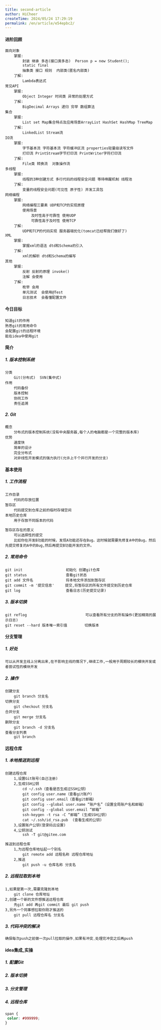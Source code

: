 ```yaml
---
title: second-article
author: HiCheer
createTime: 2024/05/24 17:29:19
permalink: /en/article/e54epbc2/
---
```

#### 进阶回顾

```
面向对象
	掌握:
		封装 继承 多态(接口类多态)  Person p = new Student();
		static final  
		抽象类 接口 规则  内部类(匿名内部类)
	了解:
		Lambda表达式
常见API
	掌握:
		Object Integer 时间类 异常的处理方式 
	了解:
		BigDecimal Arrays 递归 穷举 数组算法
集合
	掌握:
		List set Map集合特点及应用场景ArrayList HashSet HashMap TreeMap
	了解:
		LinkedList Stream流
IO流
	掌握:
		字节基本流 字符基本流 字符缓冲区流 properties轻量级读写文件 
		打印流 PrintStream字节打印流 PrintWriter字符打印流 
	了解:
		File类 转换流  对象操作流
多线程
	掌握:
		线程的3种创建方式 多行代码的线程安全问题 等待唤醒机制 线程池 
	了解:
		变量的线程安全问题(可见性 原子性) 并发工具包
网络编程
	掌握:
		网络编程三要素 UDP和TCP的实现原理
		使用场景 
			及时性高于可靠性 使用UDP
			可靠性高于及时性 使用TCP 
	了解:
		UDP和TCP的代码实现 服务器端优化(tomcat已经帮我们做好了)
XML
	掌握:
		掌握xml的语法 dtd和Schema的引入
	了解:
		xml的解析 dtd和Schema的编写
其他
	掌握:
		反射 反射的原理 invoke()
		注解 会使用
	了解:
		枚举 会用
		单元测试  会使用@Test
		日志技术  会看懂配置文件
```

#### 今日目标

```
知道git的作用
熟悉git的常用命令
会配置git的远程环境
能在idea中使用git
```

#### 简介

##### 1. 版本控制系统

```
分类
	Git(分布式)  SVN(集中式)
作用
	代码备份
	版本控制
	协同工作
	责任追溯
```

##### 2. Git

```
概念
	分布式的版本控制系统(没有中央服务器,每个人的电脑都是一个完整的版本库)
优势
	速度快
	简单的设计
	完全分布式
	对非线性开发模式的强力执行(允许上千个并行开发的分支)
```

#### 基本使用

##### 1. 工作流程

```
工作目录
	代码的存放位置
暂存区
	代码提交到仓库之前的临时存储空间
本地历史仓库
	用于存放不同版本的代码
	
暂存区存在的意义
	可以选择性的提交
	比如你在开发B功能的时候，发现A功能还存在Bug，这时候就需要先修复A中的Bug，然后先提交修复的A中的Bug,然后再提交B功能开发的文件。
```

##### 2. 常用命令

```
git init         			初始化 创建git仓库
git status       			查看git状态
git add 文件名    			  将本地文件添加到暂存区
git commit -m '提交信息'     提交,将暂存区的所有文件提交到历史仓库
git log 	     		    查看日志(历史提交记录)
```

##### 3. 版本切换

```
git reflog 							 可以查看所有分支的所有操作(更加精简的展示日志)
git reset --hard 版本唯一索引值   	    切换版本
```

#### 分支管理

##### 1. 好处

```
可以从开发主线上分离出来,在不影响主线的情况下,继续工作,一般用于周期较长的模块开发或者尝试性的模块开发
```

##### 2. 操作

```
创建分支
	git branch 分支名
切换分支
	git checkout 分支名
合并分支
    git merge 分支名
删除分支
    git branch -d 分支名
查看分支列表
	git branch
```

#### 远程仓库

##### 1. 本地推送到远程

```
创建远程仓库
	1,设置Git账号(自己注册)
	2,生成SSH公钥
		cd ~/.ssh（查看是否生成过SSH公钥）
		git config user.name（查看git账户）
		git config user.email（查看git邮箱）
		git config --global user.name “账户名”（设置全局账户名和邮箱）
		git config --global user.email “邮箱”
		ssh-keygen -t rsa -C “邮箱” (生成SSH公钥)
		cat ~/.ssh/id_rsa.pub  (查看生成的公钥)
	3,设置账户公钥(登录码云设置)
	4,公钥测试
		ssh -T git@gitee.com
		
推送到远程仓库
	1,为远程仓库地址起一个别名
		git remote add 远程名称 远程仓库地址
	2,推送
		git push -u 仓库名称 分支名
```

##### 2. 远程拉取到本地

```
1,如果是第一次,需要克隆到本地
	git clone 仓库地址
2,创建一个新的文件想推送远程仓库
	先git add 再git commit 最后 git push
3,另外一个同事想拉取你刚才推送的
	git pull 远程仓库名 分支名
```

##### 3. 代码冲突的解决

```javascript
确保每次push之前做一次pull拉取的操作,如果有冲突,处理完冲突之后再push
```

#### idea集成_实操

##### 1. 配置Git

##### 2. 版本切换

##### 3. 分支管理

##### 4. 远程仓库

```css
span {
 color: #999999;
}
```
